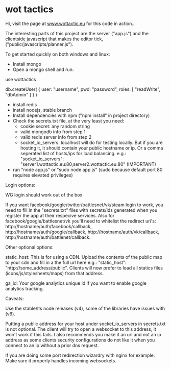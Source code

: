 # wot tactics

Hi, visit the page at www.wottactic.eu for this code in action..

The interesting parts of this project are the server ("app.js") and the clientside javascript that makes the editor tick, ("public/javascripts/planner.js").

To get started quickly on both windows and linux:

- Install mongo
- Open a mongo shell and run:

use wottactics

db.createUser(
   {
     user: "username",
     pwd: "password",
     roles: [ "readWrite", "dbAdmin" ]
   }
)

- install redis
- install nodejs, stable branch
- Install dependencies with npm ("npm install" in project directory)
- Check the secrets.txt file, at the very least you need:
	- cookie secret: any random string
	- valid mongodb info from step 1
	- valid redis server info from step 2
	- socket_io_servers: localhost will do for testing locally. But if you are hosting it, it should contain your public hostname or ip. Or a comma seperated list of hosts/ips for load balancing. e.g.: "socket_io_servers": "server1.wottactic.eu:80,server2.wottactic.eu:80" (IMPORTANT)
- run "node app.js" or "sudo node app.js" (sudo because default port 80 requires elevated privileges)




Login options:

WG login should work out of the box.

If you want facebook/google/twitter/battlesnet/vk/steam login to work, you need to fill in the "secrets.txt" files with secrets/ids generated when you register the app at their respecive services. Also for facebook/google/battlesnet/vk you'll need to whitelist the redirect uri's: http://hostname/auth/facebook/callback, http://hostname/auth/google/callback, http://hostname/auth/vk/callback, http://hostname/auth/battlenet/callback.


Other optional options:

static_host: This is for using a CDN. Upload the contents of the public map to your cdn and fill in a the full url here e.g.: "static_host": "http://some_address/public". Clients will now prefer to load all statics files (icons/js/stylesheets/maps) from that address. 

ga_id: Your google analytics unique id if you want to enable google analytics tracking.


Caveats:

Use the stable/lts node releases (v4), some of the libraries have issues with (v6).

Putting a public address for your host under socket_io_servers in secrets.txt is not optional. The client will try to open a websocket to this address, it won't work if this fails. I also recommends you make it an url and not an ip address as some clients security configurations do not like it when you connect to an ip without a prior dns request.

If you are doing some port redirection wizardry with nginx for example. Make sure it properly handles incoming websockets.

